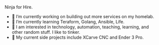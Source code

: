 Ninja for Hire.
- 🔭 I’m currently working on building out more services on my homelab.
- 🌱 I’m currently learning Teraform, Golang, Ansible, Life.
- 🎈 I am interested in technology, automation, teaching, learning, and other random stuff. I like to tinker.
- 🏓 My current side projects include XCarve CNC and Ender 3 Pro. 
<!--
**lphamjr/lphamjr** is a ✨ _special_ ✨ repository because its `README.md` (this file) appears on your GitHub profile.

Here are some ideas to get you started:

- 🔭 I’m currently working on ...
- 🌱 I’m currently learning ...
- 👯 I’m looking to collaborate on ...
- 🤔 I’m looking for help with ...
- 💬 Ask me about ...
- 📫 How to reach me: ...
- 😄 Pronouns: ...
- ⚡ Fun fact: ...
-->
